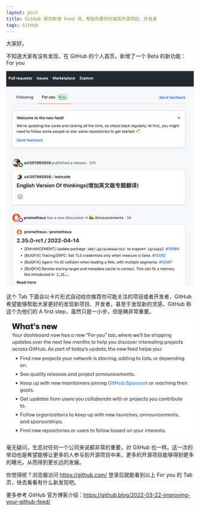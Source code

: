 ```yaml
---
layout: post
title: GitHub 首页新增 Feed 流，帮助你更好的发现开源项目、开发者
tags: GitHub
---
```


大家好。

不知道大家有没有发现，在 GitHub 的个人首页，新增了一个 Beta 的新功能：For you

![image-20220417232020567](https://raw.githubusercontent.com/ZhuPeng/pic/master/images/compress_image-20220417232020567.png)

这个 Tab 下面会以卡片形式自动给你推荐你可能关注的项目或者开发者，GitHub 希望能够帮助大家更好的发现新项目、开发者，甚至于发现新的灵感，GitHub 称这个为他们的 A first step，虽然只是一小步，但是确非常重要。

![image-20220417232247174](https://raw.githubusercontent.com/ZhuPeng/pic/master/images/compress_image-20220417232247174.png)

毫无疑问，生态对任何一个公司来说都非常的重要，对 GitHub 也一样。这一次的举动也是希望能够让更多的人参与到开源项目中来，更多的开源项目能够得到更多的曝光，从而得到更长远的发展。

你觉得呢？浏览器访问  https://github.com/  登录后就能看到以上 For you 的 Tab 页，快去看看有什么新发现吧。

更多参考 GitHub 官方博客介绍：https://github.blog/2022-03-22-improving-your-github-feed/